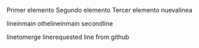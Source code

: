 Primer elemento
Segundo elemento
Tercer elemento
nuevalinea

lineinmain
othelineinmain
secondline

linetomerge
linerequested
line from github
